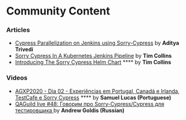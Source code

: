 # Community Content

### Articles

* [Cypress Parallelization on Jenkins using Sorry-Cypress](https://medium.com/@adityahbk/cypress-parallelization-on-jenkins-using-sorry-cypress-197a86ad8ed1) by **Aditya Trivedi**
* [Sorry Cypress In A Kubernetes Jenkins Pipeline](https://crumbhole.com/sorry-cypress-in-a-kubernetes-jenkins-pipeline/) by **Tim Collins**
* [Introducing The Sorry Cypress Helm Chart](https://crumbhole.com/indroducing-the-sorry-cypress-helm-chart/) **** by **Tim Collins**

### **Videos**

* [AGXP2020 - Dia 02 - Experiências em Portugal, Canadá e Irlanda, TestCafe e Sorry Cypress](https://www.youtube.com/watch?v=sK90Ya46htk\&t=7318s) **** by **Samuel Lucas (Portuguese)**
* [QAGuild live #48: Говорим про Sorry-Cypress/Cypress для тестировщика ](https://www.youtube.com/watch?v=6\_JRHLcwFjs)by **Andrew Goldis (Russian)**

